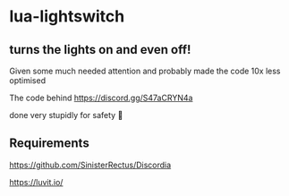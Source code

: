 # lua-lightswitch
 ## turns the lights on and even off!

 Given some much needed attention and probably made the code 10x less optimised

 The code behind https://discord.gg/S47aCRYN4a

 done very stupidly for safety 👷


 ## Requirements

https://github.com/SinisterRectus/Discordia

https://luvit.io/



